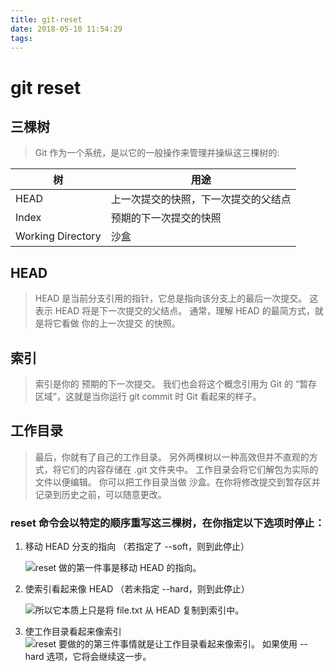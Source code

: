 ```yaml
---
title: git-reset
date: 2018-05-10 11:54:29
tags:
---
```


# git reset
## 三棵树
> Git 作为一个系统，是以它的一般操作来管理并操纵这三棵树的:

| 树                | 用途                                 |
| ----------------- | ------------------------------------ |
| HEAD              | 上一次提交的快照，下一次提交的父结点 |
| Index             | 预期的下一次提交的快照               |
| Working Directory | 沙盒                                 |

## HEAD
> HEAD 是当前分支引用的指针，它总是指向该分支上的最后一次提交。 这表示 HEAD 将是下一次提交的父结点。 通常，理解 HEAD 的最简方式，就是将它看做 你的上一次提交 的快照。

## 索引
> 索引是你的 预期的下一次提交。 我们也会将这个概念引用为 Git 的 “暂存区域”，这就是当你运行 git commit 时 Git 看起来的样子。

## 工作目录
> 最后，你就有了自己的工作目录。 另外两棵树以一种高效但并不直观的方式，将它们的内容存储在 .git 文件夹中。 工作目录会将它们解包为实际的文件以便编辑。 你可以把工作目录当做 沙盒。在你将修改提交到暂存区并记录到历史之前，可以随意更改。

### reset 命令会以特定的顺序重写这三棵树，在你指定以下选项时停止：
1. 移动 HEAD 分支的指向 （若指定了 --soft，则到此停止）

    ![reset 做的第一件事是移动 HEAD 的指向。](https://git-scm.com/book/en/v2/images/reset-soft.png)
2. 使索引看起来像 HEAD （若未指定 --hard，则到此停止）

    ![所以它本质上只是将 file.txt 从 HEAD 复制到索引中。](https://git-scm.com/book/en/v2/images/reset-mixed.png)
3. 使工作目录看起来像索引
    ![reset 要做的的第三件事情就是让工作目录看起来像索引。 如果使用 --hard 选项，它将会继续这一步。](https://git-scm.com/book/en/v2/images/reset-hard.png)
